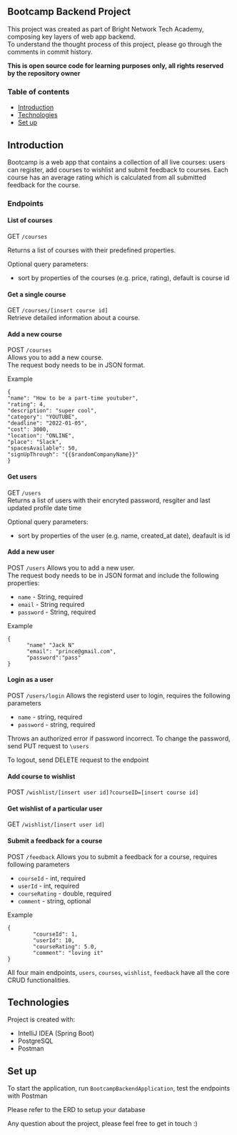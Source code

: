 ## Bootcamp Backend Project
This project was created as part of Bright Network Tech Academy, composing key layers of web app backend.  
To understand the thought process of this project, please go through the comments in commit history.

**This is open source code for learning purposes only, all rights reserved by the repository owner**

### Table of contents
- [Introduction](#introduction)
- [Technologies](#technologies)
- [Set up](#set-up)

## Introduction
Bootcamp is a web app that contains a collection of all live courses: users can register, add courses to wishlist and submit feedback to courses.
Each course has an average rating which is calculated from all submitted feedback for the course.

### Endpoints
#### List of courses
GET `/courses`  

Returns a list of courses with their predefined properties.

Optional query parameters:
- sort by properties of the courses (e.g. price, rating), default is course id

#### Get a single course
GET `/courses/[insert course id]`  
Retrieve detailed information about a course.

#### Add a new course
POST `/courses`  
Allows you to add a new course.  
The request body needs to be in JSON format.  
  
Example
```
{
"name": "How to be a part-time youtuber",
"rating": 4,
"description": "super cool",
"category": "YOUTUBE",
"deadline": "2022-01-05",
"cost": 3000,
"location": "ONLINE",
"place": "Slack",
"spacesAvailable": 50,
"signUpThrough": "{{$randomCompanyName}}"
}
```
#### Get users
GET `/users`  
Returns a list of users with their encryted password, resgiter and last updated profile date time  


Optional query parameters:
- sort by properties of the user (e.g. name, created_at date), deafault is id

#### Add a new user
POST `/users`
Allows you to add a new user.  
The request body needs to be in JSON format and include the following properties:
- `name` - String, required
- `email` - String required
- `password` - String, required

Example
```
{     
      "name" "Jack N"
      "email": "prince@gmail.com",
      "password":"pass"
}
```

#### Login as a user
POST `/users/login`
Allows the registerd user to login, requires the following parameters
- `name` - string, required
- `password` - string, required

Throws an authorized error if password incorrect. To change the password, send PUT request to `\users`  

To logout, send DELETE request to the endpoint
#### Add course to wishlist
POST `/wishlist/[insert user id]?courseID=[insert course id]`

#### Get wishlist of a particular user
GET `/wishlist/[insert user id]`

#### Submit a feedback for a course
POST `/feedback`
Allows you to submit a feedback for a course, requires following parameters
- `courseId` - int, required
- `userId` - int, required
- `courseRating` - double, required
- `comment` - string, optional

Example
```
{ 
        "courseId": 1,
        "userId": 10,
        "courseRating": 5.0,
        "comment": "loving it"
}
```

All four main endpoints, `users`, `courses`, `wishlist`, `feedback` have all the core CRUD functionalities.

## Technologies
Project is created with:
- IntelliJ IDEA (Spring Boot)
- PostgreSQL
- Postman

## Set up
To start the application, run `BootcampBackendApplication`, test the endpoints with Postman

Please refer to the ERD to setup your database  

Any question about the project, please feel free to get in touch :)

